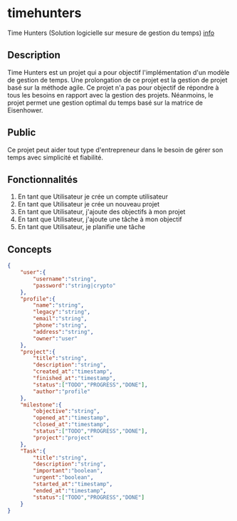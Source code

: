 # timehunters
Time Hunters (Solution logicielle sur mesure de gestion du temps) [info](https://github.com/rocdane/timehunters)

## Description
Time Hunters est un projet qui a pour objectif l'implémentation d'un modèle de gestion de temps. Une prolongation de ce projet est la gestion de projet basé sur la méthode agile. Ce projet n'a pas pour objectif de répondre à tous les besoins en rapport avec la gestion des projets. Néanmoins, le projet permet une gestion optimal du temps basé sur la matrice de Eisenhower.

## Public
Ce projet peut aider tout type d'entrepreneur dans le besoin de gérer son temps avec simplicité et fiabilité.

## Fonctionnalités
1. En tant que Utilisateur je crée un compte utilisateur
2. En tant que Utilisateur je crée un nouveau projet
3. En tant que Utilisateur, j'ajoute des objectifs à mon projet
4. En tant que Utilisateur, j'ajoute une tâche à mon objectif
5. En tant que Utilisateur, je planifie une tâche

## Concepts

```json
{
	"user":{
		"username":"string",
		"password":"string|crypto"
	},
	"profile":{
		"name":"string",
		"legacy":"string",
		"email":"string",
		"phone":"string",
		"address":"string",
		"owner":"user"
	},
	"project":{
		"title":"string",
		"description":"string",
		"created_at":"timestamp",
		"finished_at":"timestamp",
		"status":["TODO","PROGRESS","DONE"],
		"author":"profile"
	},
	"milestone":{
		"objective":"string",
		"opened_at":"timestamp",
		"closed_at":"timestamp",
		"status":["TODO","PROGRESS","DONE"],
		"project":"project"
	},
	"Task":{
		"title":"string",
		"description":"string",
		"important":"boolean",
		"urgent":"boolean",
		"started_at":"timestamp",
		"ended_at":"timestamp",
		"status":["TODO","PROGRESS","DONE"]
	}
}
```
